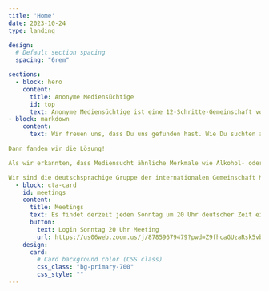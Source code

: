 ```yaml
---
title: 'Home'
date: 2023-10-24
type: landing

design:
  # Default section spacing
  spacing: "6rem"

sections:
  - block: hero
    content:
      title: Anonyme Mediensüchtige
      id: top
      text: Anonyme Mediensüchtige ist eine 12-Schritte-Gemeinschaft von Menschen, die sich gegenseitig bei der Genesung von der zwanghaften Nutzung aller Medien unterstützen.
- block: markdown
    content:
      text: Wir freuen uns, dass Du uns gefunden hast. Wie Du suchten auch wir nach einem Ausweg aus dem Medienwahnsinn. Wir probierten eine Strategie nach der anderen aus, um unsere Mediensucht zu heilen, fielen aber immer wieder in zwanghaftes, obsessives Verhalten zurück.

Dann fanden wir die Lösung!

Als wir erkannten, dass Mediensucht ähnliche Merkmale wie Alkohol- oder Drogensucht aufweist, begannen wir, die bewährten Anweisungen der Gründer der Anonymen Alkoholiker anzuwenden. Diese Methode hat sich für uns als äußerst effektiv erwiesen. Wir heißen Dich herzlich willkommen bei den Anonymen Mediensüchtigen und freuen uns, Dich auf Deinem Weg zur Genesung begleiten zu dürfen.

Wir sind die deutschsprachige Gruppe der internationalen Gemeinschaft Media Addicts Anonymous. Wir unterstützen alle Formen der Genesung von Mediensucht. Das beinhaltet Abstinenz von elektronischen und sozialen Medien, Handys, Streaming von Video- oder Audioinhalten, Videospielen, Nachrichten, Musik, Pornografie, Dating-Apps, und Büchern, sowie von Online-Recherche, Online-Shopping oder anderen zwanghaften Aktivitäten im Zusammenhang mit Medien.
  - block: cta-card
    id: meetings
    content:
      title: Meetings
      text: Es findet derzeit jeden Sonntag um 20 Uhr deutscher Zeit ein Meeting der Anonymen Mediensüchtigen auf Zoom statt. Zusätzlich zu unserem deutschsprachigen Treffen kannst Du auch unseren vollständigen [Zeitplan](https://www.mediaaddictsanonymous.org/meetings) der internationalen Treffen einsehen.
      button:
        text: Login Sonntag 20 Uhr Meeting
        url: https://us06web.zoom.us/j/87859679479?pwd=Z9fhcaGUzaRsk5vbMjhH2Ts7nsb8T4.1
    design:
      card:
        # Card background color (CSS class)
        css_class: "bg-primary-700"
        css_style: ""
---
```

